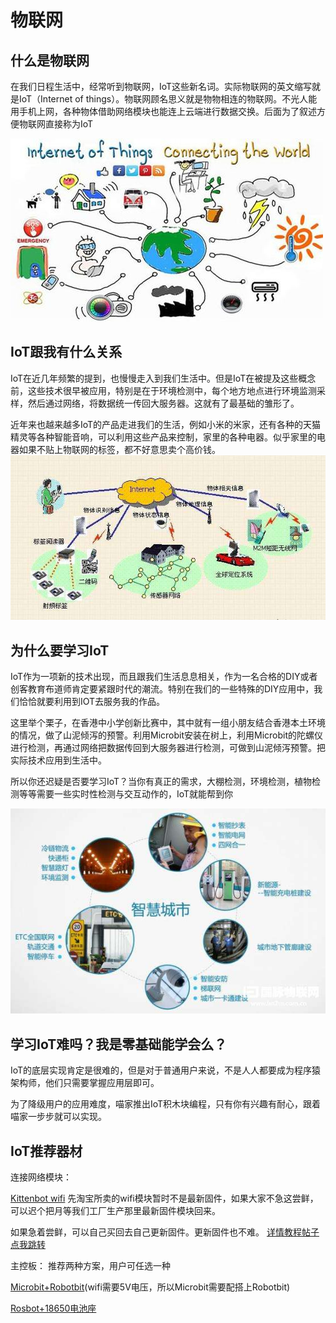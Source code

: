 # 物联网


## 什么是物联网
在我们日程生活中，经常听到物联网，IoT这些新名词。实际物联网的英文缩写就是IoT（Internet of things）。物联网顾名思义就是物物相连的物联网。不光人能用手机上网，各种物体借助网络模块也能连上云端进行数据交换。后面为了叙述方便物联网直接称为IoT

![](./images/01.png)

## IoT跟我有什么关系
IoT在近几年频繁的提到，也慢慢走入到我们生活中。但是IoT在被提及这些概念前，这些技术很早被应用，特别是在于环境检测中，每个地方地点进行环境监测采样，然后通过网络，将数据统一传回大服务器。这就有了最基础的雏形了。

近年来也越来越多IoT的产品走进我们的生活，例如小米的米家，还有各种的天猫精灵等各种智能音响，可以利用这些产品来控制，家里的各种电器。似乎家里的电器如果不贴上物联网的标签，都不好意思卖个高价钱。
![](./images/02.png)

## 为什么要学习IoT
IoT作为一项新的技术出现，而且跟我们生活息息相关，作为一名合格的DIY或者创客教育布道师肯定要紧跟时代的潮流。特别在我们的一些特殊的DIY应用中，我们恰恰就要利用到IOT去服务我的作品。

这里举个栗子，在香港中小学创新比赛中，其中就有一组小朋友结合香港本土环境的情况，做了山泥倾泻的预警。利用Microbit安装在树上，利用Microbit的陀螺仪进行检测，再通过网络把数据传回到大服务器进行检测，可做到山泥倾泻预警。把实际技术应用到生活中。

所以你还迟疑是否要学习IoT？当你有真正的需求，大棚检测，环境检测，植物检测等等需要一些实时性检测与交互动作的，IoT就能帮到你

![](./images/03.png)

## 学习IoT难吗？我是零基础能学会么？
IoT的底层实现肯定是很难的，但是对于普通用户来说，不是人人都要成为程序猿架构师，他们只需要掌握应用层即可。

为了降级用户的应用难度，喵家推出IoT积木块编程，只有你有兴趣有耐心，跟着喵家一步步就可以实现。

## IoT推荐器材

连接网络模块：

[Kittenbot wifi](https://item.taobao.com/item.htm?spm=a1z10.3-c-s.w4002-17001215033.57.7294762eFcn1gB&id=551380787824)
先淘宝所卖的wifi模块暂时不是最新固件，如果大家不急这尝鲜，可以迟个把月等我们工厂生产那里最新固件模块回来。

如果急着尝鲜，可以自己买回去自己更新固件。更新固件也不难。
[详情教程帖子点我跳转](http://learn.kittenbot.cn/zh_CN/latest/electronics/wifi.html)

主控板：
推荐两种方案，用户可任选一种

[Microbit+Robotbit](https://item.taobao.com/item.htm?spm=a1z10.3-c-s.w4023-17001215032.2.572e762eH61Xia&id=559862615142)(wifi需要5V电压，所以Microbit需要配搭上Robotbit)

[Rosbot+18650电池座](https://item.taobao.com/item.htm?spm=a1z10.3-c-s.w4002-17001215033.254.2905762eeGv6vx&id=551011963085)